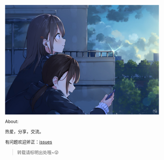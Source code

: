 ﻿<img id="img" src="img/1.jpg" align="center"/>

<script>
	var unm = Math.round(Math.random()*10);
	document.getElementById("img").src="img/"+unm+".jpg";
</script>

About:

热爱，分享，交流。

<!--制定高瞻远瞩的目标，为之狂热的追求并力求完美；一旦阶段性的目标达到，不因此停步。-->

<!--陪同在泰戈尔身边的人，是当时最卓越的一群人，这些人站在那里，自信而笃定，那种从容让我十分羡慕。-->

<!--顺，不妄喜；逆，不惶馁；安，不奢逸；危，不惊惧；胸有惊雷而面如平湖者可拜上将军。-->

<!--在没有资源的情况下去追求机会，这就是企业家精神。-->

<!--
	在一秒钟内看到本质的人和花半辈子也看不清本质的人自然是有不一样的命运。
	1978年的《超人》电影，其中著名反派莱克斯·卢瑟有一句令人印象深刻的台词：“有些人读过《战争与和平》只认为这是一个单纯的冒险故事，而有的人读了口香糖包装上的原料清单就能解锁宇宙的秘密。”话说得很夸张，但事实就是这样：善于思考的人，很容易洞悉事物的本质，能从容的找到问题根源。而不擅长思考的人，大多疲于奔命却事倍功半。
	现象背后必有道理，每件事情背后都一定有更深层次的原因。一个人能不能从紊乱中发现结构，这可以说是直接反映了他聪明才智的最高天花板。你要能够从各种事件中间，抽取事件背后的结构和规律。像莫扎特他为什么能够在5岁作曲？在一般人看来，音符好像是一大堆杂乱无章的东西，没有什么意义，但是在他看来确实是有规律有结构的。他可以很清楚的把结构给你拈出来，而别人呢，即使是经过很长时间的学习以后， 发现结构、组织结构的能力仍然跟不上。
	未来已来，只是分布不均。真正抓住机会的人，往往是提前看到了未来，把未来带到现在，这需要洞察力，包括战略洞察力、商业洞察力、用户洞察力、产品洞察力等。所谓高瞻远瞩、高屋建瓴、足智多谋、深思熟虑、上兵者伐谋谋定而后动、先胜而后战、胜可知而不可为等。
	只有不断系统地增加知识广度，才可能发现其他人无法看到的目标。而当此目标很少有人理解时，潜在回报才可能非常大。欲穷千里目，更上一层楼。不畏浮云遮望眼，只缘身在最高层。
	人和人之间是有认知鸿沟的，而认知鸿沟如天堑，实难跨越。5%的认知差别在十年后，两个人的成就差异可能超过一千倍。
-->

<!--静水流深-->

<!--则其上者取其中，则其中者取其下，则其下者取其无。-->

<!--我知道怎么从一个穷人变成财主，给我十年，你大爷我还是东家。-->

<!--女人不会跟穷光蛋玩，就像男人不会娶个鸡回家一样。。-->


有问题欢迎斧正：[issues](https://github.com/amliaW4/amliaW4.github.io/issues)

> 转载请标明出处哦~😜